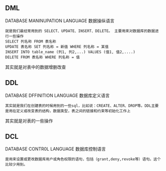 

## DML

DATABASE  MANINUPATION LANGUAGE 数据操纵语言

```
就是我们最经常用到的 SELECT、UPDATE、INSERT、DELETE。 主要用来对数据库的数据进行一些操作
SELECT 列名称 FROM 表名称
UPDATE 表名称 SET 列名称 = 新值 WHERE 列名称 = 某值
INSERT INTO table_name (列1, 列2,...) VALUES (值1, 值2,....)
DELETE FROM 表名称 WHERE 列名称 = 值
```

其实就是对表中的数据增删改查

## DDL

DATABASE DFFINITION LANGUAGE 数据库定义语言

```
其实就是我们在创建表的时候用到的一些sql，比如说：CREATE、ALTER、DROP等。DDL主要是用在定义或改变表的结构，数据类型，表之间的链接和约束等初始化工作上
```

其实就是对表的一些操作

## DCL

DATABASE CONTR0L LANGUAGE 数据库控制语言

```
是用来设置或更改数据库用户或角色权限的语句，包括（grant,deny,revoke等）语句。这个比较少用到。
```

